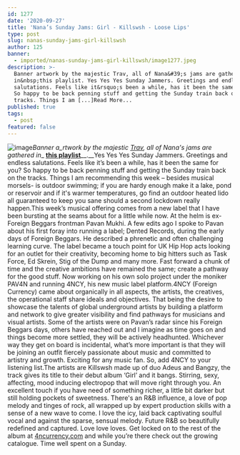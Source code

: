 ```yaml
---
id: 1277
date: '2020-09-27'
title: 'Nana’s Sunday Jams: Girl - Killswsh - Loose Lips'
type: post
slug: nanas-sunday-jams-girl-killswsh
author: 125
banner:
  - imported/nanas-sunday-jams-girl-killswsh/image1277.jpeg
description: >-
  Banner artwork by the majestic Trav, all of Nana&#39;s jams are gathered
  in&nbsp;this playlist. Yes Yes Yes Sunday Jammers. Greetings and endless
  salutations. Feels like it&rsquo;s been a while, has it been the same for you?
  So happy to be back penning stuff and getting the Sunday train back on the
  tracks. Things I am [...]Read More...
published: true
tags:
  - post
featured: false
---
```

![image](../imported/nanas-sunday-jams-girl-killswsh/image1277.jpeg)_Banner a_rtwork by the majestic [Trav](https://www.backdownwarchild.co.uk/), all of Nana's jams are gathered in__ [__this playlist__](https://open.spotify.com/playlist/12UoQ8ov5i6P8BIfm2lOjS?si=jarAn1CXSEuYB9vAxJidOg)__.__Yes Yes Yes Sunday Jammers. Greetings and endless salutations. Feels like it’s been a while, has it been the same for you? So happy to be back penning stuff and getting the Sunday train back on the tracks. Things I am recommending this week – besides musical morsels- is outdoor swimming; if you are hardy enough make it a lake, pond or reservoir and if it's warmer temperatures, go find an outdoor heated lido all guaranteed to keep you sane should a second lockdown really happen.This week’s musical offering comes from a new label that I have been bursting at the seams about for a little while now. At the helm is ex-Foreign Beggars frontman Pavan Mukhi. A few edits ago I spoke to Pavan about his first foray into running a label; Dented Records, during the early days of Foreign Beggars. He described a phrenetic and often challenging learning curve. The label became a touch point for UK Hip Hop acts looking for an outlet for their creativity, becoming home to big hitters such as Task Force, Ed Skrein, Stig of the Dump and many more. Fast forward a chunk of time and the creative ambitions have remained the same; create a pathway for the good stuff. Now working on his own solo project under the moniker PAV4N and running 4NCY, his new music label platform.4NCY (Foreign Currency) came about organically in all aspects, the artists, the creatives, the operational staff share ideals and objectives. That being the desire to showcase the talents of global underground artists by building a platform and network to give greater visibility and find pathways for musicians and visual artists. Some of the artists were on Pavan’s radar since his Foreign Beggars days, others have reached out and I imagine as time goes on and things become more settled, they will be actively headhunted. Whichever way they get on board is incidental, what’s more important is that they will be joining an outfit fiercely passionate about music and committed to artistry and growth. Exciting for any music fan. So, add 4NCY to your listening list.The artists are Killswsh made up of duo Adeus and Bangzy, the track gives its title to their debut album ‘Girl’ and it bangs. Stirring, sexy, affecting, mood inducing electropop that will move right through you. An excellent touch if you have need of something richer, a little bit darker but still holding pockets of sweetness. There's an R&B influence, a love of pop melody and tinges of rock, all wrapped up by expert production skills with a sense of a new wave to come. I love the icy, laid back captivating soulful vocal and against the sparse, sensual melody. Future R&B so beautifully redefined and captured. Love love loves. Get locked on to the rest of the album at [4ncurrency.com](http://4ncurrency.com) and while you’re there check out the growing catalogue. Time well spent on a Sunday.